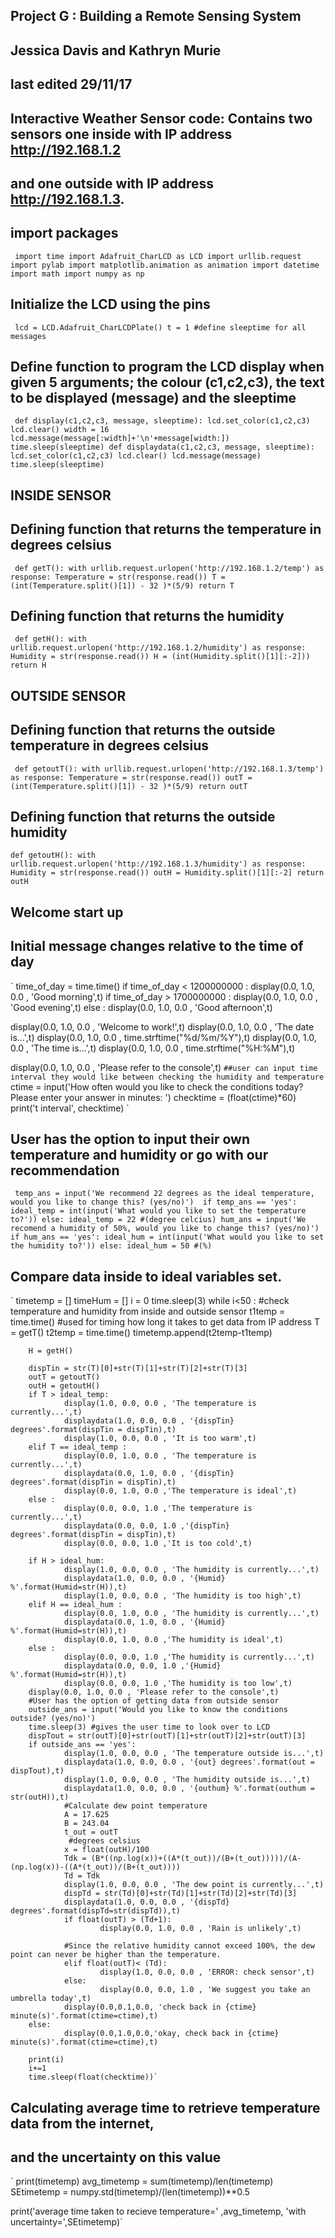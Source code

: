 ## Project G : Building a Remote Sensing System
## Jessica Davis and Kathryn Murie 
## last edited 29/11/17

## Interactive Weather Sensor code: Contains two sensors one inside with IP address http://192.168.1.2
## and one outside with IP address http://192.168.1.3.
## import packages 
`
import time
import Adafruit_CharLCD as LCD
import urllib.request
import pylab
import matplotlib.animation as animation
import datetime
import math
import numpy as np`
## Initialize the LCD using the pins 
`
lcd = LCD.Adafruit_CharLCDPlate()
t = 1 #define sleeptime for all messages`

## Define function to program the LCD display when given 5 arguments; the colour (c1,c2,c3), the text to be displayed (message) and the sleeptime
`
def display(c1,c2,c3, message, sleeptime):
        lcd.set_color(c1,c2,c3)
        lcd.clear()
        width = 16
        lcd.message(message[:width]+'\n'+message[width:])
        time.sleep(sleeptime)
def displaydata(c1,c2,c3, message, sleeptime):
        lcd.set_color(c1,c2,c3)
        lcd.clear()
        lcd.message(message)
        time.sleep(sleeptime)`
## INSIDE SENSOR
## Defining function that returns the temperature in degrees celsius
`
def getT():
	with urllib.request.urlopen('http://192.168.1.2/temp') as response:
		Temperature = str(response.read())
		T = (int(Temperature.split()[1]) - 32 )*(5/9)
	return T`
## Defining function that returns the humidity
`
def getH():
	with urllib.request.urlopen('http://192.168.1.2/humidity') as response:
		Humidity = str(response.read())
		H = (int(Humidity.split()[1][:-2]))
	return H`
## OUTSIDE SENSOR
## Defining function that returns the outside temperature in degrees celsius
`
def getoutT():
	with urllib.request.urlopen('http://192.168.1.3/temp') as response:
		Temperature = str(response.read())
		outT = (int(Temperature.split()[1]) - 32 )*(5/9)
	return outT`
## Defining function that returns the outside humidity
`
def getoutH():
	with urllib.request.urlopen('http://192.168.1.3/humidity') as response:
		Humidity = str(response.read())
		outH = Humidity.split()[1][:-2]
	return outH 
      `
## Welcome start up
## Initial message changes relative to the time of day
`
time_of_day = time.time() 
if time_of_day < 1200000000 :
        display(0.0, 1.0, 0.0 , 'Good morning',t)
if time_of_day > 1700000000 :
        display(0.0, 1.0, 0.0 , 'Good evening',t)
else :
        display(0.0, 1.0, 0.0 , 'Good afternoon',t)

display(0.0, 1.0, 0.0 , 'Welcome to work!',t)
display(0.0, 1.0, 0.0 , 'The date is...',t)
display(0.0, 1.0, 0.0 , time.strftime("%d/%m/%Y"),t)
display(0.0, 1.0, 0.0 , 'The time is...',t)
display(0.0, 1.0, 0.0 , time.strftime("%H:%M"),t)

display(0.0, 1.0, 0.0 , 'Please refer to the console',t)
`
##user can input time interval they would like between checking the humidity and temperature
`
ctime = input('How often would you like to check the conditions today? Please enter your answer in minutes: ')
checktime = (float(ctime)*60) 
print('t interval', checktime)
`
## User has the option to input their own temperature and humidity or go with our recommendation
`
temp_ans = input('We recommend 22 degrees as the ideal temperature, would you like to change this? (yes/no)') 
if temp_ans == 'yes':
        ideal_temp = int(input('What would you like to set the temperature to?'))
else:
        ideal_temp = 22 #(degree celcius)
hum_ans = input('We recomend a humidity of 50%, would you like to change this? (yes/no)') 
if hum_ans == 'yes':
        ideal_hum = int(input('What would you like to set the humidity to?'))
else:
        ideal_hum = 50 #(%)`

## Compare data inside to ideal variables set.
`
timetemp = []
timeHum = []
i = 0
time.sleep(3)
while i<50 :
        #check temperature and humidity from inside and outside sensor
        t1temp = time.time() #used for timing how long it takes to get data from IP address
        T = getT()
        t2temp = time.time()
        timetemp.append(t2temp-t1temp)
        
        H = getH()
        
        dispTin = str(T)[0]+str(T)[1]+str(T)[2]+str(T)[3]
        outT = getoutT()
        outH = getoutH()
        if T > ideal_temp:
                display(1.0, 0.0, 0.0 , 'The temperature is currently...',t)
                displaydata(1.0, 0.0, 0.0 , '{dispTin} degrees'.format(dispTin = dispTin),t)
                display(1.0, 0.0, 0.0 , 'It is too warm',t)
        elif T == ideal_temp :
                display(0.0, 1.0, 0.0 , 'The temperature is currently...',t)
                displaydata(0.0, 1.0, 0.0 , '{dispTin} degrees'.format(dispTin = dispTin),t)
                display(0.0, 1.0, 0.0 ,'The temperature is ideal',t)
        else :
                display(0.0, 0.0, 1.0 ,'The temperature is currently...',t)
                displaydata(0.0, 0.0, 1.0 ,'{dispTin} degrees'.format(dispTin = dispTin),t)
                display(0.0, 0.0, 1.0 ,'It is too cold',t)
        
        if H > ideal_hum:
                display(1.0, 0.0, 0.0 , 'The humidity is currently...',t)
                displaydata(1.0, 0.0, 0.0 , '{Humid} %'.format(Humid=str(H)),t)
                display(1.0, 0.0, 0.0 , 'The humidity is too high',t)
        elif H == ideal_hum :
                display(0.0, 1.0, 0.0 , 'The humidity is currently...',t)
                displaydata(0.0, 1.0, 0.0 , '{Humid} %'.format(Humid=str(H)),t)
                display(0.0, 1.0, 0.0 ,'The humidity is ideal',t)
        else :
                display(0.0, 0.0, 1.0 ,'The humidity is currently...',t)
                displaydata(0.0, 0.0, 1.0 ,'{Humid} %'.format(Humid=str(H)),t)
                display(0.0, 0.0, 1.0 ,'The humidity is too low',t)
        display(0.0, 1.0, 0.0 , 'Please refer to the console',t)
        #User has the option of getting data from outside sensor
        outside_ans = input('Would you like to know the conditions outside? (yes/no)')
        time.sleep(3) #gives the user time to look over to LCD
        dispTout = str(outT)[0]+str(outT)[1]+str(outT)[2]+str(outT)[3]
        if outside_ans == 'yes':
                display(1.0, 0.0, 0.0 , 'The temperature outside is...',t)
                displaydata(1.0, 0.0, 0.0 , '{out} degrees'.format(out = dispTout),t)
                display(1.0, 0.0, 0.0 , 'The humidity outside is...',t)
                displaydata(1.0, 0.0, 0.0 , '{outhum} %'.format(outhum = str(outH)),t)
                #Calculate dew point temperature
                A = 17.625
                B = 243.04
                t_out = outT
		         #degrees celsius
                x = float(outH)/100
                Tdk = (B*((np.log(x))+((A*(t_out))/(B+(t_out)))))/(A-(np.log(x))-((A*(t_out))/(B+(t_out))))
                Td = Tdk 
                display(1.0, 0.0, 0.0 , 'The dew point is currently...',t)
                dispTd = str(Td)[0]+str(Td)[1]+str(Td)[2]+str(Td)[3]
                displaydata(1.0, 0.0, 0.0 , '{dispTd} degrees'.format(dispTd=str(dispTd)),t)
                if float(outT) > (Td+1):
                        display(0.0, 1.0, 0.0 , 'Rain is unlikely',t)
                     
                #Since the relative humidity cannot exceed 100%, the dew point can never be higher than the temperature.
                elif float(outT)< (Td):
                        display(1.0, 0.0, 0.0 , 'ERROR: check sensor',t)
                else: 
                        display(0.0, 0.0, 1.0 , 'We suggest you take an umbrella today',t)
                display(0.0,0.1,0.0, 'check back in {ctime} minute(s)'.format(ctime=ctime),t)                  
        else:
                display(0.0,1.0,0.0,'okay, check back in {ctime} minute(s)'.format(ctime=ctime),t)
        
        print(i)
        i+=1
        time.sleep(float(checktime))`
	
## Calculating average time to retrieve temperature data from the internet,
## and the uncertainty on this value 
`
print(timetemp)
avg_timetemp = sum(timetemp)/len(timetemp)    
SEtimetemp = numpy.std(timetemp)/(len(timetemp))**0.5

print('average time taken to recieve temperature=' ,avg_timetemp, 'with uncertainty=',SEtimetemp)`


